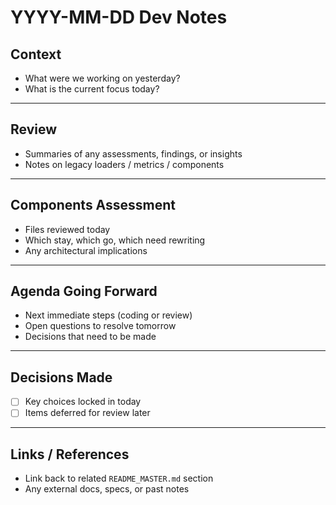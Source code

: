  # YYYY-MM-DD Dev Notes

## Context
- What were we working on yesterday?
- What is the current focus today?

---

## Review
- Summaries of any assessments, findings, or insights  
- Notes on legacy loaders / metrics / components  

---

## Components Assessment
- Files reviewed today  
- Which stay, which go, which need rewriting  
- Any architectural implications  

---

## Agenda Going Forward
- Next immediate steps (coding or review)  
- Open questions to resolve tomorrow  
- Decisions that need to be made  

---

## Decisions Made
- [ ] Key choices locked in today  
- [ ] Items deferred for review later  

---

## Links / References
- Link back to related `README_MASTER.md` section  
- Any external docs, specs, or past notes  